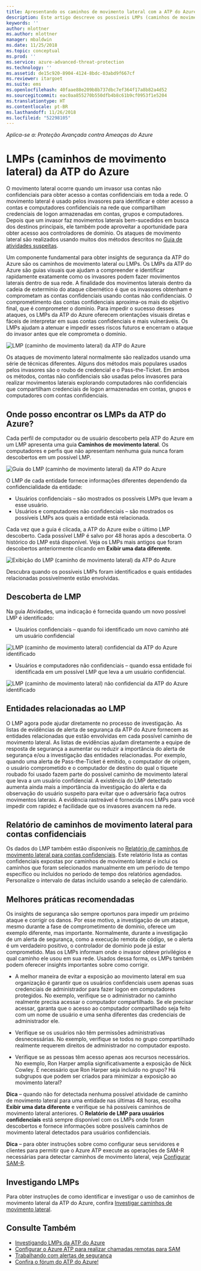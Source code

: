 ```yaml
---
title: Apresentando os caminhos de movimento lateral com a ATP do Azure | Microsoft Docs
description: Este artigo descreve os possíveis LMPs (caminhos de movimento lateral) da ATP (Proteção Avançada contra Ameaças) do Azure.
keywords: ''
author: mlottner
ms.author: mlottner
manager: mbaldwin
ms.date: 11/25/2018
ms.topic: conceptual
ms.prod: ''
ms.service: azure-advanced-threat-protection
ms.technology: ''
ms.assetid: de15c920-8904-4124-8bdc-03abd9f667cf
ms.reviewer: itargoet
ms.suite: ems
ms.openlocfilehash: 40faae88e209b8b737dbc7ef364f17a8b82a4d52
ms.sourcegitcommit: eac0aa855270b550dfb4b8c61b9cf0953f1e5204
ms.translationtype: HT
ms.contentlocale: pt-BR
ms.lasthandoff: 11/26/2018
ms.locfileid: "52298105"
---
```

*Aplica-se a: Proteção Avançada contra Ameaças do Azure*

# <a name="azure-atp-lateral-movement-paths-lmps"></a>LMPs (caminhos de movimento lateral) da ATP do Azure 

O movimento lateral ocorre quando um invasor usa contas não confidenciais para obter acesso a contas confidenciais em toda a rede. O movimento lateral é usado pelos invasores para identificar e obter acesso a contas e computadores confidenciais na rede que compartilham credenciais de logon armazenadas em contas, grupos e computadores. Depois que um invasor faz movimentos laterais bem-sucedidos em busca dos destinos principais, ele também pode aproveitar a oportunidade para obter acesso aos controladores de domínio. Os ataques de movimento lateral são realizados usando muitos dos métodos descritos no [Guia de atividades suspeitas](suspicious-activity-guide.md).

Um componente fundamental para obter insights de segurança da ATP do Azure são os caminhos de movimento lateral ou LMPs. Os LMPs da ATP do Azure são guias visuais que ajudam a compreender e identificar rapidamente exatamente como os invasores podem fazer movimentos laterais dentro de sua rede. A finalidade dos movimentos laterais dentro da cadeia de extermínio do ataque cibernético é que os invasores obtenham e comprometam as contas confidenciais usando contas não confidenciais. O comprometimento das contas confidenciais aproxima-os mais do objetivo final, que é comprometer o domínio. Para impedir o sucesso desses ataques, os LMPs da ATP do Azure oferecem orientações visuais diretas e fáceis de interpretar em suas contas confidenciais e mais vulneráveis. Os LMPs ajudam a atenuar e impedir esses riscos futuros e encerram o ataque do invasor antes que ele comprometa o domínio.

![LMP (caminho de movimento lateral) da ATP do Azure](./media/atp-lmp.png)

Os ataques de movimento lateral normalmente são realizados usando uma série de técnicas diferentes. Alguns dos métodos mais populares usados pelos invasores são o roubo de credencial e o Pass-the-Ticket. Em ambos os métodos, contas não confidenciais são usadas pelos invasores para realizar movimentos laterais explorando computadores não confidenciais que compartilham credenciais de logon armazenadas em contas, grupos e computadores com contas confidenciais.

## <a name="where-can-i-find-azure-atp-lmps"></a>Onde posso encontrar os LMPs da ATP do Azure?

Cada perfil de computador ou de usuário descoberto pela ATP do Azure em um LMP apresenta uma guia **Caminhos de movimento lateral**. Os computadores e perfis que não apresentam nenhuma guia nunca foram descobertos em um possível LMP. 

![Guia do LMP (caminho de movimento lateral) da ATP do Azure](./media/lateral-movement-path-tab.png)

O LMP de cada entidade fornece informações diferentes dependendo da confidencialidade da entidade: 
- Usuários confidenciais – são mostrados os possíveis LMPs que levam a esse usuário.
- Usuários e computadores não confidenciais – são mostrados os possíveis LMPs aos quais a entidade está relacionada. <br>

Cada vez que a guia é clicada, a ATP do Azure exibe o último LMP descoberto. Cada possível LMP é salvo por 48 horas após a descoberta. O histórico do LMP está disponível. Veja os LMPs mais antigos que foram descobertos anteriormente clicando em **Exibir uma data diferente**. 

![Exibição do LMP (caminho de movimento lateral) da ATP do Azure](./media/atp-lmp-complete.png)

Descubra quando os possíveis LMPs foram identificados e quais entidades relacionadas possivelmente estão envolvidas. 

## <a name="lmp-discovery"></a>Descoberta de LMP

Na guia Atividades, uma indicação é fornecida quando um novo possível LMP é identificado:
- Usuários confidenciais – quando foi identificado um novo caminho até um usuário confidencial

![LMP (caminho de movimento lateral) confidencial da ATP do Azure identificado](./media/atp-lmp-activities.png)


- Usuários e computadores não confidenciais – quando essa entidade foi identificada em um possível LMP que leva a um usuário confidencial.

![LMP (caminho de movimento lateral) não confidencial da ATP do Azure identificado](./media/atp-lateral-non-sensitive.png)

## <a name="lmp-related-entities"></a>Entidades relacionadas ao LMP
O LMP agora pode ajudar diretamente no processo de investigação. As listas de evidências de alerta de segurança da ATP do Azure fornecem as entidades relacionadas que estão envolvidas em cada possível caminho de movimento lateral. As listas de evidências ajudam diretamente a equipe de resposta de segurança a aumentar ou reduzir a importância do alerta de segurança e/ou a investigação das entidades relacionadas. Por exemplo, quando uma alerta de Pass-the-Ticket é emitido, o computador de origem, o usuário comprometido e o computador de destino do qual o tíquete roubado foi usado fazem parte do possível caminho de movimento lateral que leva a um usuário confidencial. A existência do LMP detectado aumenta ainda mais a importância da investigação do alerta e da observação do usuário suspeito para evitar que o adversário faça outros movimentos laterais. A evidência rastreável é fornecida nos LMPs para você impedir com rapidez e facilidade que os invasores avancem na rede. 

## <a name="lateral-movement-paths-to-sensitive-accounts-report"></a>Relatório de caminhos de movimento lateral para contas confidenciais 
Os dados do LMP também estão disponíveis no [Relatório de caminhos de movimento lateral para contas confidenciais](investigate-lateral-movement-path.md). Este relatório lista as contas confidenciais expostas por caminhos de movimento lateral e inclui os caminhos que foram selecionados manualmente em um período de tempo específico ou incluídos no período de tempo dos relatórios agendados.  Personalize o intervalo de datas incluído usando a seleção de calendário. 

## <a name="preventative-best-practices"></a>Melhores práticas recomendadas
Os insights de segurança são sempre oportunos para impedir um próximo ataque e corrigir os danos. Por esse motivo, a investigação de um ataque, mesmo durante a fase de comprometimento de domínio, oferece um exemplo diferente, mas importante. Normalmente, durante a investigação de um alerta de segurança, como a execução remota de código, se o alerta é um verdadeiro positivo, o controlador de domínio pode já estar comprometido. Mas os LMPs informam onde o invasor obteve privilégios e qual caminho ele usou em sua rede. Usados dessa forma, os LMPs também podem oferecer insights importantes sobre como corrigir.  

- A melhor maneira de evitar a exposição ao movimento lateral em sua organização é garantir que os usuários confidenciais usem apenas suas credenciais de administrador para fazer logon em computadores protegidos. No exemplo, verifique se o administrador no caminho realmente precisa acessar o computador compartilhado. Se ele precisar acessar, garanta que o acesso ao computador compartilhado seja feito com um nome de usuário e uma senha diferentes das credenciais de administrador ele.

- Verifique se os usuários não têm permissões administrativas desnecessárias. No exemplo, verifique se todos no grupo compartilhado realmente requerem direitos de administrador no computador exposto.

- Verifique se as pessoas têm acesso apenas aos recursos necessários. No exemplo, Ron Harper amplia significativamente a exposição de Nick Cowley. É necessário que Ron Harper seja incluído no grupo? Há subgrupos que podem ser criados para minimizar a exposição ao movimento lateral?

**Dica** – quando não for detectada nenhuma possível atividade de caminho de movimento lateral para uma entidade nas últimas 48 horas, escolha **Exibir uma data diferente** e verifique se há possíveis caminhos de movimento lateral anteriores. O **Relatório de LMP para usuários confidenciais** está sempre disponível com os LMPs onde foram descobertos e fornece informações sobre possíveis caminhos de movimento lateral detectados para usuários confidenciais. 

**Dica** – para obter instruções sobre como configurar seus servidores e clientes para permitir que o Azure ATP execute as operações de SAM-R necessárias para detectar caminhos de movimento lateral, veja [Configurar SAM-R](install-atp-step8-samr.md).


## <a name="investigating-lmps"></a>Investigando LMPs
Para obter instruções de como identificar e investigar o uso de caminhos de movimento lateral da ATP do Azure, confira [Investigar caminhos de movimento lateral](investigate-lateral-movement-path.md).


## <a name="see-also"></a>Consulte Também
- [Investigando LMPs da ATP do Azure](investigate-lateral-movement-path.md)
- [Configurar o Azure ATP para realizar chamadas remotas para SAM](install-atp-step8-samr.md)
- [Trabalhando com alertas de segurança](working-with-suspicious-activities.md)
- [Confira o fórum do ATP do Azure!](https://aka.ms/azureatpcommunity)